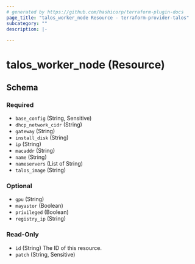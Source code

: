 ```yaml
---
# generated by https://github.com/hashicorp/terraform-plugin-docs
page_title: "talos_worker_node Resource - terraform-provider-talos"
subcategory: ""
description: |-
  
---
```


# talos_worker_node (Resource)





<!-- schema generated by tfplugindocs -->
## Schema

### Required

- `base_config` (String, Sensitive)
- `dhcp_network_cidr` (String)
- `gateway` (String)
- `install_disk` (String)
- `ip` (String)
- `macaddr` (String)
- `name` (String)
- `nameservers` (List of String)
- `talos_image` (String)

### Optional

- `gpu` (String)
- `mayastor` (Boolean)
- `privileged` (Boolean)
- `registry_ip` (String)

### Read-Only

- `id` (String) The ID of this resource.
- `patch` (String, Sensitive)


